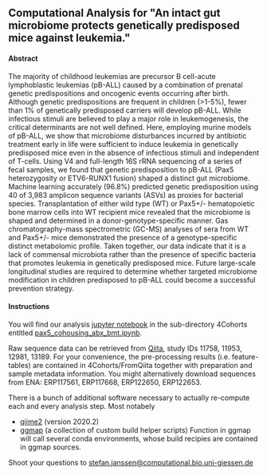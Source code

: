## Computational Analysis for "An intact gut microbiome protects genetically predisposed mice against leukemia."
#### Abstract
The majority of childhood leukemias are precursor B cell-acute lymphoblastic leukemias (pB-ALL) caused by a combination of prenatal genetic predispositions and oncogenic events occurring after birth. Although genetic predispositions are frequent in children (>1-5%), fewer than 1% of genetically predisposed carriers will develop pB-ALL. While infectious stimuli are believed to play a major role in leukemogenesis, the critical determinants are not well defined. Here, employing murine models of pB-ALL, we show that microbiome disturbances incurred by antibiotic treatment early in life were sufficient to induce leukemia in genetically predisposed mice even in the absence of infectious stimuli and independent of T-cells. Using V4 and full-length 16S rRNA sequencing of a series of fecal samples, we found that genetic predisposition to pB-ALL (Pax5 heterozygosity or ETV6-RUNX1 fusion) shaped a distinct gut microbiome. Machine learning accurately (96.8%) predicted genetic predisposition using 40 of 3,983 amplicon sequence variants (ASVs) as proxies for bacterial species. Transplantation of either wild type (WT) or Pax5+/- hematopoietic bone marrow cells into WT recipient mice revealed that the microbiome is shaped and determined in a donor-genotype-specific manner. Gas chromatography-mass spectrometric (GC-MS) analyses of sera from WT and Pax5+/- mice demonstrated the presence of a genotype-specific distinct metabolomic profile. Taken together, our data indicate that it is a lack of commensal microbiota rather than the presence of specific bacteria that promotes leukemia in genetically predisposed mice. Future large-scale longitudinal studies are required to determine whether targeted microbiome modification in children predisposed to pB-ALL could become a successful prevention strategy.   

#### Instructions
You will find our analysis [jupyter notebook](https://jupyter.org/) in the sub-directory 4Cohorts entitled [pax5_cohousing_abx_bmt.ipynb](4Cohorts/pax5_cohousing_abx_bmt.ipynb).

Raw sequence data can be retrieved from [Qiita](https://qiita.ucsd.edu/), study IDs 11758, 11953, 12981, 13189. For your convenience, the pre-processing results (i.e. feature-tables) are contained in 4Cohorts/FromQiita together with preparation and sample metadata information.
You might alternatively download sequences from ENA: ERP117561, ERP117668, ERP122650, ERP122653.

There is a bunch of additional software necessary to actually re-compute each and every analysis step. Most notabely
  - [qiime2](qiime2.org/) (version 2020.2)
  - [ggmap](https://github.com/sjanssen2/ggmap) (a collection of custom build helper scripts)
Function in ggmap will call several conda environments, whose build recipies are contained in ggmap sources.

Shoot your questions to stefan.janssen@computational.bio.uni-giessen.de
